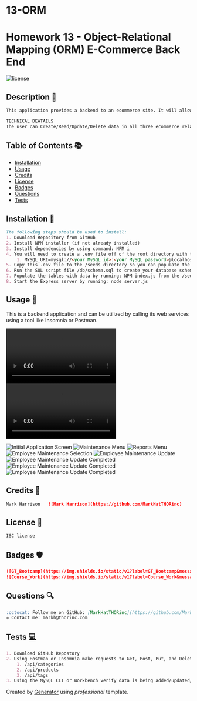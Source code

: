 # 13-ORM
# Homework 13 - Object-Relational Mapping (ORM) E-Commerce Back End

![license](https://img.shields.io/badge/license-ISC-blue)

## Description 📰
```md
This application provides a backend to an ecommerce site. It will allow for related data to be Created/Read/Updated/Deleted (CRUD) from a backend database.

TECHNICAL DEATAILS
The user can Create/Read/Update/Delete data in all three ecommerce related tables (Categories, Products, Tags). The application uses Sequelize as an ORM and Express to handle HTTP requests.
```

## Table of Contents 📚
- [Installation](#installation)
- [Usage](#usage)
- [Credits](#credits)
- [License](#license)
- [Badges](#badges)
- [Questions](#questions)
- [Tests](#tests)

## Installation 🚧
```md
The following steps should be used to install:
1. Download Repository from GitHub
2. Install NPM installer (if not already installed)
3. Install dependencies by using command: NPM i
4. You will need to create a .env file off of the root directory with the following:
    1. MYSQL_URI=mysql://<your MySQL id>:<your MySQL password>@localhost:3306/ecommerce_db
5. Copy this .env file to the /seeds directory so you can populate the tables with data
6. Run the SQL script file /db/schema.sql to create your database schema (use CLI or GUI)
7. Populate the tables with data by running: NPM index.js from the /seeds directory
8. Start the Express server by running: node server.js
```

## Usage 🧮
This is a backend application and can be utilized by calling its web services using a tool like Insomnia or Postman.

![Demo Video 1](./Assets/video/EmployeeMangerPart1.mp4)
![Demo Video 2](./Assets/video/EmployeeMangerPart2.mp4)

![Initial Application Screen](./Assets/images/WelcomePage.png)
![Maintenance Menu](./Assets/images/MaintenanceMenu.png)
![Reports Menu](./Assets/images/ReportsMenu.png)
![Employee Maintenance Selection](./Assets/images/EmployeeMaintenanceSelection.png)
![Employee Maintenance Update](./Assets/images/EmployeeMaintenanceUpdate.png)
![Employee Maintenance Update Completed](./Assets/images/EmployeeMaintenanceUpdateCompleted.png)
![Employee Maintenance Update Completed](./Assets/images/EmployeeListManagerSelection.png)
![Employee Maintenance Update Completed](./Assets/images/EmployeeListAllManagers.png)


## Credits 👷
```md
Mark Harrison   ![Mark Harrison](https://github.com/MarkHatTHORinc)
```

## License 📜
```md
ISC license
```

## Badges 🛡️
```md
![GT_Bootcamp](https://img.shields.io/static/v1?label=GT_Bootcamp&message=13-ORM&color=blue)
![Course_Work](https://img.shields.io/static/v1?label=Course_Work&message=13-Homework&color=blue)
```

## Questions 🔍
```md
:octocat: Follow me on GitHub: [MarkHatTHORinc](https://github.com/MarkHatTHORinc)
✉️ Contact me: markh@thorinc.com
```

## Tests  💻
```md
1. Download GitHub Repostory
2. Using Postman or Insomnia make requests to Get, Post, Put, and Delete each available webservice:
    1. /api/categories
    2. /api/products
    3. /api/tags
3. Using the MySQL CLI or Workbench verify data is being added/updated/deleted.
```

Created by [Generator](_https://github.com/MarkHatTHORinc/09-NodeJS_) using _professional_ template. 
